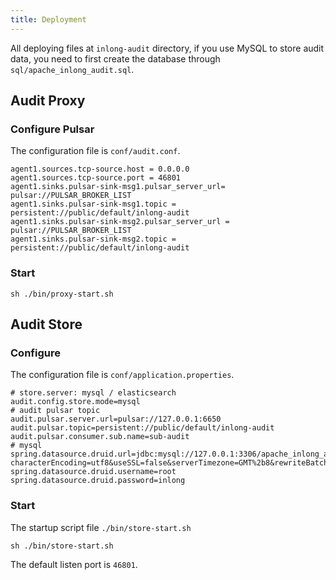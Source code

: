 ```yaml
---
title: Deployment
---
```


All deploying files at `inlong-audit` directory, if you use MySQL to store audit data, you need to first create the database through `sql/apache_inlong_audit.sql`.

## Audit Proxy
### Configure Pulsar
The configuration file  is `conf/audit.conf`. 
```Shell
agent1.sources.tcp-source.host = 0.0.0.0
agent1.sources.tcp-source.port = 46801
agent1.sinks.pulsar-sink-msg1.pulsar_server_url= pulsar://PULSAR_BROKER_LIST
agent1.sinks.pulsar-sink-msg1.topic = persistent://public/default/inlong-audit
agent1.sinks.pulsar-sink-msg2.pulsar_server_url = pulsar://PULSAR_BROKER_LIST
agent1.sinks.pulsar-sink-msg2.topic = persistent://public/default/inlong-audit
```

### Start
```Shell
sh ./bin/proxy-start.sh
```

## Audit Store
### Configure
The configuration file  is `conf/application.properties`. 

```Shell
# store.server: mysql / elasticsearch 
audit.config.store.mode=mysql
# audit pulsar topic
audit.pulsar.server.url=pulsar://127.0.0.1:6650
audit.pulsar.topic=persistent://public/default/inlong-audit
audit.pulsar.consumer.sub.name=sub-audit
# mysql
spring.datasource.druid.url=jdbc:mysql://127.0.0.1:3306/apache_inlong_audit?characterEncoding=utf8&useSSL=false&serverTimezone=GMT%2b8&rewriteBatchedStatements=true&allowMultiQueries=true&zeroDateTimeBehavior=CONVERT_TO_NULL
spring.datasource.druid.username=root
spring.datasource.druid.password=inlong
```

### Start
The startup script file `./bin/store-start.sh`
```Shell
sh ./bin/store-start.sh
```

The default listen port is `46801`.